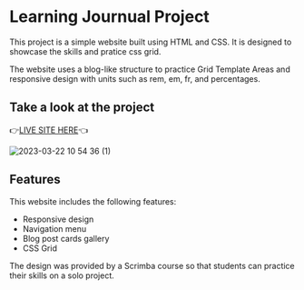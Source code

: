 # Learning Journual Project
This project is a simple website built using HTML and CSS. It is designed to showcase the skills and pratice css grid.

The website uses a blog-like structure to practice Grid Template Areas and responsive design with units such as rem, em, fr, and percentages.

## Take a look at the project
👉[LIVE SITE HERE](https://terka-codes.github.io/Learning-Journual/)👈

![2023-03-22 10 54 36 (1)](https://user-images.githubusercontent.com/107133029/226937537-c10908c9-448e-4b79-9839-93d99f455b56.gif)

## Features
This website includes the following features:
- Responsive design
- Navigation menu
- Blog post cards gallery
- CSS Grid

The design was provided by a Scrimba course so that students can practice their skills on a solo project.
